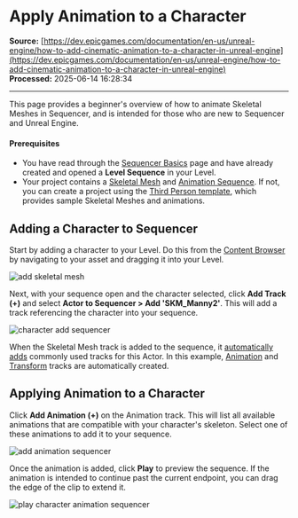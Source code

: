 # Apply Animation to a Character

**Source:** [https://dev.epicgames.com/documentation/en-us/unreal-engine/how-to-add-cinematic-animation-to-a-character-in-unreal-engine](https://dev.epicgames.com/documentation/en-us/unreal-engine/how-to-add-cinematic-animation-to-a-character-in-unreal-engine)  
**Processed:** 2025-06-14 16:28:34

---

This page provides a beginner's overview of how to animate Skeletal Meshes in Sequencer, and is intended for those who are new to Sequencer and Unreal Engine.

#### Prerequisites

-   You have read through the [Sequencer Basics](/documentation/en-us/unreal-engine/how-to-make-movies-in-unreal-engine) page and have already created and opened a **Level Sequence** in your Level.
-   Your project contains a [Skeletal Mesh](/documentation/en-us/unreal-engine/skeletal-mesh-assets-in-unreal-engine) and [Animation Sequence](/documentation/en-us/unreal-engine/animation-sequences-in-unreal-engine). If not, you can create a project using the [Third Person template](/documentation/en-us/unreal-engine/third-person-template-in-unreal-engine), which provides sample Skeletal Meshes and animations.

## Adding a Character to Sequencer

Start by adding a character to your Level. Do this from the [Content Browser](/documentation/en-us/unreal-engine/content-browser-in-unreal-engine) by navigating to your asset and dragging it into your Level.

![add skeletal mesh](https://d1iv7db44yhgxn.cloudfront.net/documentation/images/24ecb7e8-c4bb-40fc-ad1a-35e96e4b2940/addchar1.png)

Next, with your sequence open and the character selected, click **Add Track (+)** and select **Actor to Sequencer > Add 'SKM\_Manny2'**. This will add a track referencing the character into your sequence.

![character add sequencer](https://d1iv7db44yhgxn.cloudfront.net/documentation/images/7174834d-7c6b-4baa-8bf9-82d17b7ef9e2/addchar2.png)

When the Skeletal Mesh track is added to the sequence, it [automatically adds](/documentation/en-us/unreal-engine/cinematic-actor-tracks-in-unreal-engine#automatictrackcreation) commonly used tracks for this Actor. In this example, [Animation](/documentation/en-us/unreal-engine/cinematic-animation-track-in-unreal-engine) and [Transform](/documentation/en-us/unreal-engine/cinematic-transform-and-property-tracks-in-unreal-engine) tracks are automatically created.

## Applying Animation to a Character

Click **Add Animation (+)** on the Animation track. This will list all available animations that are compatible with your character's skeleton. Select one of these animations to add it to your sequence.

![add animation sequencer](https://d1iv7db44yhgxn.cloudfront.net/documentation/images/a25d3666-78b7-40a7-ad6b-ca210b110074/addanim.png)

Once the animation is added, click **Play** to preview the sequence. If the animation is intended to continue past the current endpoint, you can drag the edge of the clip to extend it.

![play character animation sequencer](https://d1iv7db44yhgxn.cloudfront.net/documentation/images/55d8e9d4-35c7-4d5d-937d-26019a937bc2/play.gif)